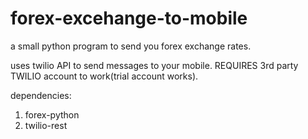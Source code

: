 # forex-excehange-to-mobile
a small python program to send you forex exchange rates. 

uses twilio API to send messages to your mobile.
REQUIRES 3rd party TWILIO account to work(trial account works).

dependencies:
1) forex-python
2) twilio-rest

